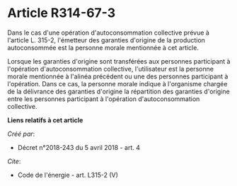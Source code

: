 # Article R314-67-3

Dans le cas d'une opération d'autoconsommation collective prévue à l'article L. 315-2, l'émetteur des garanties d'origine de
la production autoconsommée est la personne morale mentionnée à cet article. 

Lorsque les garanties d'origine sont transférées aux personnes participant à l'opération d'autoconsommation collective,
l'utilisateur est la personne morale mentionnée à l'alinéa précédent ou une des personnes participant à l'opération. Dans ce
cas, la personne morale indique à l'organisme chargée de la délivrance des garanties d'origine la répartition des garanties
d'origine entre les personnes participant à l'opération d'autoconsommation collective.

**Liens relatifs à cet article**

_Créé par_:

  - Décret n°2018-243 du 5 avril 2018 - art. 4

_Cite_:

  - Code de l'énergie - art. L315-2 (V)

